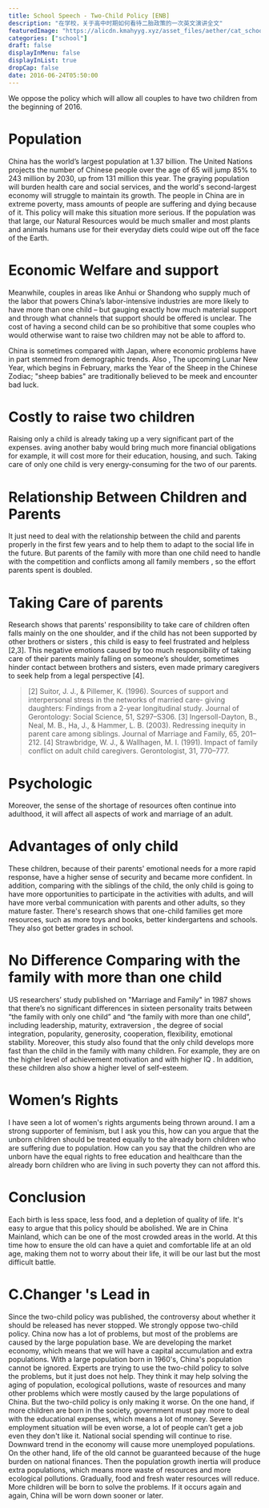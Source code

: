 ```yaml
---
title: School Speech - Two-Child Policy [ENB]
description: "在学校，关于高中时期如何看待二胎政策的一次英文演讲全文"
featuredImage: "https://alicdn.kmahyyg.xyz/asset_files/aether/cat_school.webp"
categories: ["school"]
draft: false
displayInMenu: false
displayInList: true
dropCap: false
date: 2016-06-24T05:50:00
---
```


We oppose the policy which will allow all couples to have two children from the beginning of 2016.

# Population 

China has the world’s largest population at 1.37 billion. The United Nations projects the number of Chinese people over the age of 65 will jump 85% to 243 million by 2030, up from 131 million this year. The graying population will burden health care and social services, and the world's second-largest economy will struggle to maintain its growth. The people in China are in extreme poverty, mass amounts of people are suffering and dying because of it. This policy will make this situation more serious. If the population was that large, our Natural Resources would be much smaller and most plants and animals humans use for their everyday diets could wipe out off the face of the Earth.

# Economic Welfare and support

Meanwhile, couples in areas like Anhui or Shandong who supply much of the labor that powers China’s labor-intensive industries are more likely to have more than one child – but gauging exactly how much material support and through what channels that support should be offered is unclear. The cost of having a second child can be so prohibitive that some couples who would otherwise want to raise two children may not be able to afford to.

China is sometimes compared with Japan, where economic problems have in part stemmed from demographic trends. Also , The upcoming Lunar New Year, which begins in February, marks the Year of the Sheep in the Chinese Zodiac; "sheep babies" are traditionally believed to be meek and encounter bad luck.


# Costly to raise two children

Raising only a child is already taking up a very significant part of the expenses. aving another baby would bring much more financial obligations for example, it will cost more for their education, housing, and such. Taking care of only one child is very energy-consuming for the two of our parents.

# Relationship Between Children and Parents

It just need to deal with the relationship between the child and parents properly in the first few years and to help them to adapt to the social life in the future. But parents of the family with more than one child need to handle with the competition and conflicts among all family members , so the effort parents spent is doubled. 

# Taking Care of parents

Research shows that parents' responsibility to take care of children often falls mainly on the one shoulder, and if the child has not been supported by other brothers or sisters , this child is easy to feel frustrated and helpless [2,3]. This negative emotions caused by too much responsibility of taking care of their parents mainly falling on someone’s shoulder, sometimes hinder contact between brothers and sisters, even made primary caregivers to seek help from a legal perspective [4].

> [2] Suitor, J. J., &amp; Pillemer, K. (1996). Sources of support and interpersonal stress in the networks of married care- giving daughters: Findings from a 2-year longitudinal study. Journal of Gerontology: Social Science, 51, S297–S306.
[3] Ingersoll-Dayton, B., Neal, M. B., Ha, J., &amp; Hammer, L. B. (2003). Redressing inequity in parent care among siblings. Journal of Marriage and Family, 65, 201–212.
[4] Strawbridge, W. J., &amp; Wallhagen, M. I. (1991). Impact of family conflict on adult child caregivers. Gerontologist, 31, 770–777.



# Psychologic

Moreover, the sense of the shortage of resources often continue into adulthood, it will affect all aspects of work and marriage of an adult.

# Advantages of only child

These children, because of their parents' emotional needs for a more rapid response, have a higher sense of security and became more confident. In addition, comparing with the siblings of the child, the only child is going to have more opportunities to participate in the activities with adults, and will have more verbal communication with parents and other adults, so they mature faster. There's research shows that one-child families get more resources, such as more toys and books, better kindergartens and schools. They also got better grades in school.

# No Difference Comparing with the family with more than one child

US researchers’ study published on "Marriage and Family"  in 1987 shows that there’s no significant differences in sixteen personality traits between “the family with only one child” and “the family with more than one child”, including leadership, maturity, extraversion , the degree of social integration, popularity, generosity, cooperation, flexibility, emotional stability. Moreover, this study also found that the only child develops more fast than the child in the family with many children. For example, they are on the higher level of achievement motivation and with higher IQ . In addition, these children also show a higher level of self-esteem.


# Women’s Rights

I have seen a lot of women's rights arguments being thrown around. I am a strong supporter of feminism, but I ask you this, how can you argue that the unborn children should be treated equally to the already born children who are suffering due to population. How can you say that the children who are unborn have the equal rights to free education and healthcare than the already born children who are living in such poverty they can not afford this.


# Conclusion

Each birth is less space, less food, and a depletion of quality of life. It's easy to argue that this policy should be abolished. We are in China Mainland, which can be one of the most crowded areas in the world. At this time how to ensure the old can have a quiet and comfortable life at an old age, making them not to worry about their life, it will be our last but the most difficult battle.


# C.Changer 's Lead in

Since the two-child policy was published, the controversy about whether it should be released has never stopped. We strongly oppose two-child policy. China now has a lot of problems, but most of the problems are caused by the large population base. We are developing the market economy, which means that we will have a capital accumulation and extra populations. With a large population born in 1960's, China's population cannot be ignored. Experts are trying to use the two-child policy to solve the problems, but it just does not help. They think it may help solving the aging of population, ecological pollutions, waste of resources and many other problems which were mostly caused by the large populations of China.
But the two-child policy is only making it worse. On the one hand, if more children are born in the society, government must pay more to deal with the educational expenses, which means a lot of money. Severe employment situation will be even worse, a lot of people can’t get a job even they don't like it. National social spending will continue to rise. Downward trend in the economy will cause more unemployed populations. On the other hand, life of the old cannot be guaranteed because of the huge burden on national finances. Then the population growth inertia will produce extra populations, which means more waste of resources and more ecological pollutions. Gradually, food and fresh water resources will reduce. More children will be born to solve the problems. If it occurs again and again, China will be worn down sooner or later.
